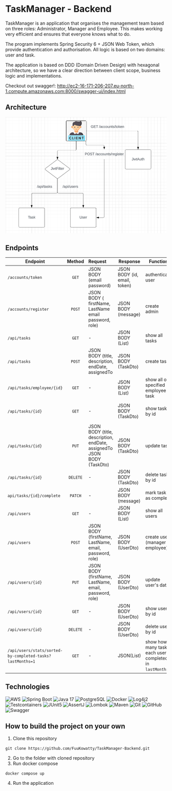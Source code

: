 # TaskManager - Backend
TaskManager is an application that organises the management team based on three roles:
Administrator, Manager and Employee. This makes working very efficient and ensures that everyone knows what to do.

The program implements Spring Security 6 + JSON Web Token, which provide authentication and authorisation.
All logic is based on two domains: user and task.

The application is based on DDD (Domain Driven Design) with hexagonal architecture, so we have a clear direction between client scope, business logic and implementations.

Checkout out swagger!: http://ec2-16-171-206-207.eu-north-1.compute.amazonaws.com:8000/swagger-ui/index.html

## Architecture
![Architecture](./architecture/architecture-v1.png)


## Endpoints

| Endpoint                                                  |  Method  | Request                                                                                    | Response                          | Function                                                | Authorization                                |
|-----------------------------------------------------------|:--------:|:-------------------------------------------------------------------------------------------|-----------------------------------|---------------------------------------------------------|----------------------------------------------|
| `/accounts/token`                                         |  `GET`   | JSON BODY (email<br/>password)                                                             | JSON BODY (id, email, token)      | authenticate user                                       | *                                            |
| `/accounts/register`                                      |  `POST`  | JSON BODY (<br/>firstName,<br/>LastName<br/>email<br/>password, role)                      | JSON BODY (message)               | create admin                                            | *                                            |
| `/api/tasks`                                              |  `GET`   | -                                                                                          | JSON BODY (List<TaskDto>)         | show all tasks                                          | ADMIN, MANAGER                               |
| `/api/tasks`                                              |  `POST`  | JSON BODY (title, description, endDate, assignedTo                                         | JSON BODY (TaskDto)               | create task                                             | ADMIN, MANAGER                               |
| `/api/tasks/employee/{id}`                                |  `GET`   | -                                                                                          | JSON BODY (List<TaskDto>)         | show all of specified employee task                     | ADMIN, MANAGER, EMPLOYEE(If it is his tasks) |
| `/api/tasks/{id}`                                         |  `GET`   | -                                                                                          | JSON BODY (TaskDto)               | show task by id                                         | ADMIN, MANAGER, EMPLOYEE(If it is his tasks) |
| `/api/tasks/{id}`                                         |  `PUT`   | JSON BODY (title, description, endDate, assignedTo                     JSON BODY (TaskDto) | JSON BODY (TaskDto)               | update task                                             | ADMIN, MANAGER                               |
| `/api/tasks/{id}`                                         | `DELETE` | -                                                                                          | JSON BODY (TaskDto)               | delete  task  by id                                     | ADMIN, MANAGER                               |
| `api/tasks/{id}/complete`                                 | `PATCH`  | -                                                                                          | JSON BODY (message)               | mark task as complete                                   | EMPLOYEE(If it is his tasks)                 |
| `/api/users`                                              |  `GET`   | -                                                                                          | JSON BODY (List<UserDto>)         | show all users                                          | ADMIN                                        |
| `/api/users`                                              |  `POST`  | JSON BODY (firstName, LastName, email, password, role)                                     | JSON BODY (UserDto)               | create user (manager or employee)                       | ADMIN                                        |
| `/api/users/{id}`                                         |  `PUT`   | JSON BODY (firstName, LastName, email, password, role)                                     | JSON BODY (UserDto)               | update user's data                                      | ADMIN                                        |
| `/api/users/{id}`                                         |  `GET`   | -                                                                                          | JSON BODY (UserDto)               | show user by id                                         | ADMIN                                        |
| `/api/users/{id}`                                         | `DELETE` | -                                                                                          | JSON BODY (UserDto)               | delete user by id                                       | ADMIN                                        |
| `/api/users/stats/sorted-by-completed-tasks?lastMonths=1` |  `GET`   | -                                                                                          | JSON(List<EmployeeStatisticsDto>) | show how many tasks each user completed in `lastMonths` | ADMIN, MANAGER                               |


## Technologies

![AWS](https://img.shields.io/badge/AWS-232F3E?style=for-the-badge&logo=amazon-aws&logoColor=white)
![Spring Boot](https://img.shields.io/badge/Spring_Boot-6DB33F?style=for-the-badge&logo=spring-boot&logoColor=white)
![Java 17](https://img.shields.io/badge/Java_17-007396?style=for-the-badge&logo=java&logoColor=white)
![PostgreSQL](https://img.shields.io/badge/PostgreSQL-47A248?style=for-the-badge&logo=mongodb&logoColor=white)
![Docker](https://img.shields.io/badge/Docker-2496ED?style=for-the-badge&logo=docker&logoColor=white)
![Log4j2](https://img.shields.io/badge/Log4j2-9B7E3E?style=for-the-badge&logo=apache&logoColor=white)
![Testcontainers](https://img.shields.io/badge/Testcontainers-2496ED?style=for-the-badge&logo=docker&logoColor=white)
![JUnit5](https://img.shields.io/badge/JUnit5-25A162?style=for-the-badge&logo=java&logoColor=white)
![AssertJ](https://img.shields.io/badge/AssertJ-26A65B?style=for-the-badge&logoColor=white)
![Lombok](https://img.shields.io/badge/Lombok-007396?style=for-the-badge&logo=java&logoColor=white)
![Maven](https://img.shields.io/badge/Maven-C71A36?style=for-the-badge&logo=apache-maven&logoColor=white)
![Git](https://img.shields.io/badge/Git-F05032?style=for-the-badge&logo=git&logoColor=white)
![GitHub](https://img.shields.io/badge/GitHub-181717?style=for-the-badge&logo=github&logoColor=white)
![Swagger](https://img.shields.io/badge/Swagger-85EA2D?style=for-the-badge&logo=swagger&logoColor=black)


## How to build the project on your own
1. Clone this repository
```shell
git clone https://github.com/FuuKowatty/TaskManager-Backend.git
```
2. Go to the folder with cloned repository
3. Run docker compose
```shell
docker compose up
```
4. Run the application
